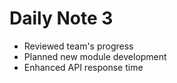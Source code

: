 # Daily Note 3
- Reviewed team's progress
- Planned new module development
- Enhanced API response time
